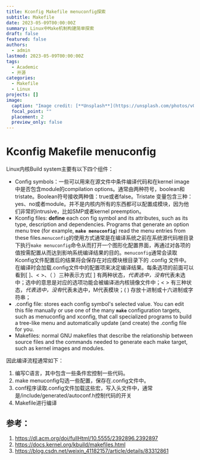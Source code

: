 ```yaml
---
title: Kconfig Makefile menuconfig探索
subtitle: Makefile
date: 2023-05-09T00:00:00Z
summary: Linux中Make机制构建简单探索
draft: false
featured: false
authors:
  - admin
lastmod: 2023-05-09T00:00:00Z
tags:
  - Academic
  - 开源
categories:
  - Makefile
  - Linux
projects: []
image:
  caption: "Image credit: [**Unsplash**](https://unsplash.com/photos/vOTBmRh3-7I)"
  focal_point: ""
  placement: 2
  preview_only: false
---
```


# Kconfig Makefile menuconfig

Linux内核Build system主要有以下四个组件：

- Config symbols：一些可以用来在源文件中条件编译代码和在kernel image中是否包含module的compilation options。通常由两种符号，boolean和tristate。Boolean符号接收两种值：true或者false。Tristate 变量包含三种：yes、no或者module。并不是内核内所有的东西都可以配置成模块，因为他们非常的intrusive，比如SMP或者kernel preemption。
- Kconfig files: **define** each con fig symbol and its attributes, such as its type, description and dependencies. Programs that generate an option menu tree (for example, **`make menuconfig`**) read the menu entries from these files.`menuconfig`的使用方式通常是在编译系统之前在系统源代码根目录下执行`make menuconfig`命令从而打开一个图形化配置界面，再通过对各项的值按需配置从而达到影响系统编译结果的目的。`menuconfig`通常会读取Kconfig文件配置后的结果将会保存在对应模块根目录下的 .config 文件中。在编译时会加载.config文件中的配置项来决定编译结果。每条选项的前面可以看到[ ]、< >、（ ）三种表示方式[ ] 有两种状态，*代表选中，没有*代表未选中；选中的意思是对应的选项功能会被编译进内核镜像文件中；< > 有三种状态，*代表选中，没有*代表未选中，M代表模块；( ) 存放十进制或十六进制或字符串；
- .config file: stores each config symbol's selected value. You can edit this file manually or use one of the many **`make`** configuration targets, such as menuconfig and xconfig, that call specialized programs to build a tree-like menu and automatically update (and create) the .config file for you.
- Makefiles: normal GNU makefiles that describe the relationship between source files and the commands needed to generate each make target, such as kernel images and modules.

因此编译流程通常如下：

1. 编写C语言，其中包含一些条件宏控制一些代码。
2. make menuconfig勾选一些配置，保存在.config文件中。
3. conf程序读取.config文件加载这些宏，写入头文件中，通常是/include/generated/autoconf.h控制代码的开关
4. Makefile进行编译

## 参考：

1. https://dl.acm.org/doi/fullHtml/10.5555/2392896.2392897
2. https://docs.kernel.org/kbuild/makefiles.html
3. https://blog.csdn.net/weixin_41182157/article/details/83312861

